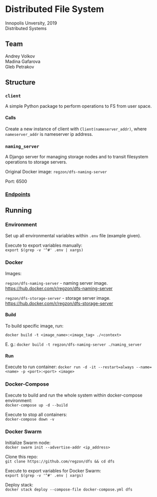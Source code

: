 # Distributed File System

Innopolis Unversity, 2019 <br>
Distributed Systems <br>


## Team

Andrey Volkov <br>
Madina Gafarova <br>
Gleb Petrakov <br>


## Structure

### `client`

A simple Python package to perform operations to FS from user space.

#### Calls

Create a new instance of client with `Client(nameserver_addr)`, where `nameserver_addr` is nameserver ip address.

### `naming_server`

A Django server for managing storage nodes and to transit filesystem operations to storage servers.

Original Docker image: `regzon/dfs-naming-server` 

Port: 6500

### [Endpoints](docs/api.md)

## Running

### Environment

Set up all environmental variables within `.env` file (example given).

Execute to export variables manually: <br>
`export $(grep -v '^#' .env | xargs)`


### Docker

Images: <br>

`regzon/dfs-naming-server` - naming server image. <br>
https://hub.docker.com/r/regzon/dfs-naming-server <br>

`regzon/dfs-storage-server` - storage server image. <br>
https://hub.docker.com/r/regzon/dfs-storage-server <br>

#### Build

To build specific image, run: <br>

`docker build -t <image_name>:<image_tag> ./<context>`

E. g.:
`docker build -t regzon/dfs-naming-server ./naming_server`

#### Run

Execute to run container:
`docker run -d -it --restart=always --name=<name> -p <port>:<port> <image>`


### Docker-Compose

Execute to build and run the whole system within docker-compose environment: <br>
`docker-compose up -d --build`

Execute to stop all containers: <br>
`docker-compose down -v`


### Docker Swarm

Initialize Swarm node: <br>
`docker swarm init --advertise-addr <ip_address>`

Clone this repo: <br>
`git clone https://github.com/regzon/dfs && cd dfs`

Execute to export variables for Docker Swarm: <br>
`export $(grep -v '^#' .env | xargs)`

Deploy stack: <br>
`docker stack deploy --compose-file docker-compose.yml dfs`


